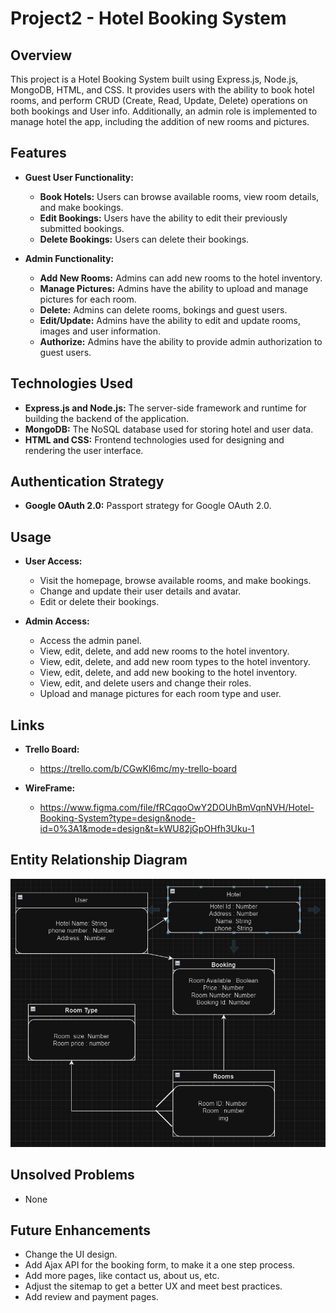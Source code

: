 # Project2 - Hotel Booking System

## Overview

This project is a Hotel Booking System built using Express.js, Node.js, MongoDB, HTML, and CSS. It provides users with the ability to book hotel rooms, and perform CRUD (Create, Read, Update, Delete) operations on both bookings and User info. Additionally, an admin role is implemented to manage hotel the app, including the addition of new rooms and pictures.

## Features

- **Guest User Functionality:**
  - **Book Hotels:** Users can browse available rooms, view room details, and make bookings.
  - **Edit Bookings:** Users have the ability to edit their previously submitted bookings.
  - **Delete Bookings:** Users can delete their bookings.

- **Admin Functionality:**
  - **Add New Rooms:** Admins can add new rooms to the hotel inventory.
  - **Manage Pictures:** Admins have the ability to upload and manage pictures for each room.
  - **Delete:** Admins can delete rooms, bokings and guest users.
  - **Edit/Update:** Admins have the ability to edit and update rooms, images and user information.
  - **Authorize:** Admins have the ability to provide admin authorization to guest users.

  

## Technologies Used

- **Express.js and Node.js:** The server-side framework and runtime for building the backend of the application.
- **MongoDB:** The NoSQL database used for storing hotel and user data.
- **HTML and CSS:** Frontend technologies used for designing and rendering the user interface.


## Authentication Strategy

- **Google OAuth 2.0:** Passport strategy for Google OAuth 2.0.


## Usage

- **User Access:**
  - Visit the homepage, browse available rooms, and make bookings.
  - Change and update their user details and avatar.
  - Edit or delete their bookings.

- **Admin Access:**
  - Access the admin panel.
  - View, edit, delete, and add new rooms to the hotel inventory.
  - View, edit, delete, and add new room types to the hotel inventory.
  - View, edit, delete, and add new booking to the hotel inventory.
  - View, edit, and delete users and change their roles.
  - Upload and manage pictures for each room type and user.

## Links

- **Trello Board:**
  - https://trello.com/b/CGwKl6mc/my-trello-board

- **WireFrame:**
  - https://www.figma.com/file/fRCqqoOwY2DOUhBmVqnNVH/Hotel-Booking-System?type=design&node-id=0%3A1&mode=design&t=kWU82jGpOHfh3Uku-1


## Entity Relationship Diagram

![Alt text](image.png)




## Unsolved Problems

- None


## Future Enhancements

- Change the UI design.
- Add Ajax API for the booking form, to make it a one step process.
- Add more pages, like contact us, about us, etc.
- Adjust the sitemap to get a better UX and meet best practices.
- Add review and payment pages.